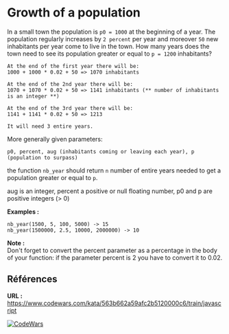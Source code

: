 # Growth of a population

In a small town the population is `p0 = 1000` at the beginning of a year. The population regularly increases by `2 percent` per year and moreover `50` new inhabitants per year come to live in the town. How many years does the town need to see its population greater or equal to `p = 1200` inhabitants?

    At the end of the first year there will be:
    1000 + 1000 * 0.02 + 50 => 1070 inhabitants
    
    At the end of the 2nd year there will be:
    1070 + 1070 * 0.02 + 50 => 1141 inhabitants (** number of inhabitants is an integer **)
    
    At the end of the 3rd year there will be:
    1141 + 1141 * 0.02 + 50 => 1213
    
    It will need 3 entire years.

More generally given parameters:

`p0, percent, aug (inhabitants coming or leaving each year), p (population to surpass)`

the function `nb_year` should return `n` number of entire years needed to get a population greater or equal to `p`.

aug is an integer, percent a positive or null floating number, p0 and p are positive integers (> 0)

**Examples :**

    nb_year(1500, 5, 100, 5000) -> 15
    nb_year(1500000, 2.5, 10000, 2000000) -> 10

**Note :**  
Don't forget to convert the percent parameter as a percentage in the body of your function: if the parameter percent is 2 you have to convert it to 0.02.


## Références
**URL :** https://www.codewars.com/kata/563b662a59afc2b5120000c6/train/javascript

[![CodeWars](https://www.codewars.com/users/g964/badges/large)](https://www.codewars.com/users/g964)

